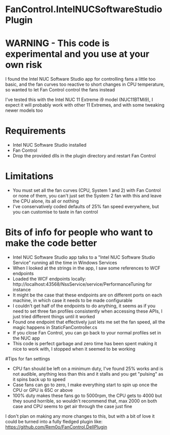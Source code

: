 # FanControl.IntelNUCSoftwareStudioPlugin

# WARNING - This code is experimental and you use at your own risk

I found the Intel NUC Software Studio app for controlling fans a little too basic, and the fan curves too reactive to short changes in CPU temperature, so wanted to let Fan Control control the fans instead

I've tested this with the Intel NUC 11 Extreme i9 model (NUC11BTMi9), I expect it will probably work with other 11 Extremes, and with some tweaking newer models too

# Requirements
- Intel NUC Software Studio installed
- Fan Control
- Drop the provided dlls in the plugin directory and restart Fan Control

# Limitations
- You must set all the fan curves (CPU, System 1 and 2) with Fan Control or none of them, you can't just set the System 2 fan with this and leave the CPU alone, its all or nothing
- I've conservatively coded defaults of 25% fan speed everywhere, but you can customise to taste in fan control

# Bits of info for people who want to make the code better
- Intel NUC Software Studio app talks to a "Intel NUC Software Studio Service" running all the time in Windows Services
- When I looked at the strings in the app, I saw some references to WCF endpoints
- Loaded the WCF endpoints locally: http://localhost:43568/NssService/service/PerformanceTuning for instance
 - It might be the case that these endpoints are on different ports on each machine, in which case it needs to be made configurable
- I couldn't get half of the endpoints to do anything, it seems as if you need to set three fan profiles consistently when accessing these APIs, I just tried different things until it worked
- Found one endpoint that effectively just lets me set the fan speed, all the magic happens in StaticFanController.cs
- If you close Fan Control, you can go back to your normal profiles set in the NUC app
- This code is perfect garbage and zero time has been spent making it nice to work with, I stopped when it seemed to be working

#Tips for fan settings
- CPU fan should be left on a minimum duty, I've found 25% works and is not audible, anything less than this and it stalls and you get "pulsing" as it spins back up to speed
- Case fans can go to zero, I make everything start to spin up once the CPU or GPU is 65C or above
- 100% duty makes these fans go to 5000rpm, the CPU gets to 4000 but they sound horrible, so wouldn't recommend that, max 2000 on both case and CPU seems to get air through the case just fine

I don't plan on making any more changes to this, but with a bit of love it could be turned into a fully fledged plugin like: https://github.com/Rem0o/FanControl.DellPlugin
